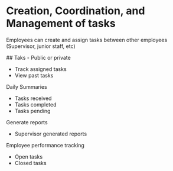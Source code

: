 # Creation, Coordination, and Management of tasks
<p>Employees can create and assign tasks between other employees (Supervisor, junior staff, etc)</p>
## Taks - Public or private
<ul>
    <li>Track assigned tasks</li>
    <li>View past tasks</li>
</ul>

<p>Daily Summaries</p>
<ul>
    <li>Tasks received</li>
    <li>Tasks completed</li>
    <li>Tasks pending</li>
</ul>

<p>Generate reports</p>
<ul>
    <li>Supervisor generated reports</li>
</ul>

<p>Employee performance tracking</p>
<ul>
    <li>Open tasks</li>
    <li>Closed tasks</li>
</ul>

